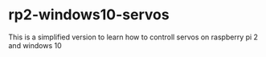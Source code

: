 # rp2-windows10-servos
This is a simplified version to learn how to controll servos on raspberry pi 2 and windows 10
